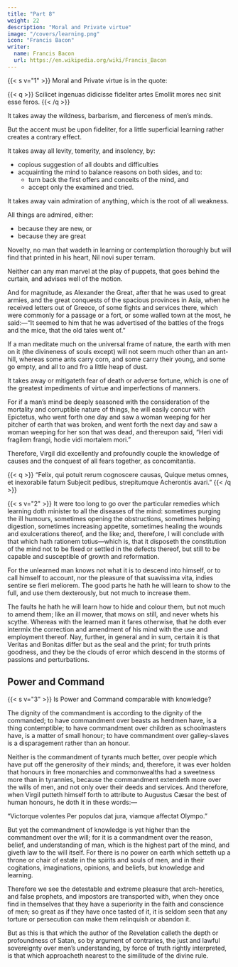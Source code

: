 ```yaml
---
title: "Part 8"
weight: 22
description: "Moral and Private virtue"
image: "/covers/learning.png"
icon: "Francis Bacon"
writer:
  name: Francis Bacon
  url: https://en.wikipedia.org/wiki/Francis_Bacon
---
```



{{< s v="1" >}} Moral and Private virtue is in the quote:


{{< q >}}
Scilicet ingenuas didicisse fideliter artes Emollit mores nec sinit esse feros.
{{< /q >}}

It takes away the wildness, barbarism, and fierceness of men’s minds. 

But the accent must be upon fideliter, for a little superficial learning rather creates a contrary effect.  

It takes away all levity, temerity, and insolency, by:
- copious suggestion of all doubts and difficulties
- acquainting the mind to balance reasons on both sides, and to:
  - turn back the first offers and conceits of the mind, and
  - accept only the examined and tried. 

It takes away vain admiration of anything, which is the root of all weakness.

All things are admired, either:
- because they are new, or
- because they are great

Novelty, no man that wadeth in learning or contemplation thoroughly but will find that printed in his heart, Nil novi super terram. 

Neither can any man marvel at the play of puppets, that goes behind the curtain, and advises well of the motion.

And for magnitude, as Alexander the Great, after that he was used to great armies, and the great conquests of the spacious provinces in Asia, when he received letters out of Greece, of some fights and services there, which were commonly for a passage or a fort, or some walled town at the most, he said:—“It seemed to him that he was advertised of the battles of the frogs and the mice, that the old tales went of.”  

If a man meditate much on the universal frame of nature, the earth with men on it (the divineness of souls except) will not seem much other than an ant-hill, whereas some ants carry corn, and some carry their young, and some go empty, and all to and fro a little heap of dust.  

It takes away or mitigateth fear of death or adverse fortune, which is one of the greatest impediments of virtue and imperfections of manners.  

For if a man’s mind be deeply seasoned with the consideration of the mortality and corruptible nature of things, he will easily concur with Epictetus, who went forth one day and saw a woman weeping for her pitcher of earth that was broken, and went forth the next day and saw a woman weeping for her son that was dead, and thereupon said, “Heri vidi fragilem frangi, hodie vidi mortalem mori.”  

Therefore, Virgil did excellently and profoundly couple the knowledge of causes and the conquest of all fears together, as concomitantia.

{{< q >}}
“Felix, qui potuit rerum cognoscere causas, Quique metus omnes, et inexorabile fatum Subjecit pedibus, strepitumque Acherontis avari.”
{{< /q >}}


{{< s v="2" >}} It were too long to go over the particular remedies which learning doth minister to all the diseases of the mind: sometimes purging the ill humours, sometimes opening the obstructions, sometimes helping digestion, sometimes increasing appetite, sometimes healing the wounds and exulcerations thereof, and the like; and, therefore, I will conclude with that which hath rationem totius—which is, that it disposeth the constitution of the mind not to be fixed or settled in the defects thereof, but still to be capable and susceptible of growth and reformation. 

For the unlearned man knows not what it is to descend into himself, or to call himself to account, nor the pleasure of that suavissima vita, indies sentire se fieri meliorem.  The good parts he hath he will learn to show to the full, and use them dexterously, but not much to increase them. 

The faults he hath he will learn how to hide and colour them, but not much to amend them; like an ill mower, that mows on still, and never whets his scythe.  Whereas with the learned man it fares otherwise, that he doth ever intermix the correction and amendment of his mind with the use and employment thereof.  Nay, further, in general and in sum, certain it is that Veritas and Bonitas differ but as the seal and the print; for truth prints goodness, and they be the clouds of error which descend in the storms of passions and perturbations.


## Power and Command

{{< s v="3" >}} Is Power and Command comparable with knowledge<!--  investeth and crowneth man’s nature -->?

The dignity of the commandment is according to the dignity of the commanded; to have commandment over beasts as herdmen have, is a thing contemptible; to have commandment over children as schoolmasters have, is a matter of small honour; to have commandment over galley-slaves is a disparagement rather than an honour.  

Neither is the commandment of tyrants much better, over people which have put off the generosity of their minds; and, therefore, it was ever holden that honours in free monarchies and commonwealths had a sweetness more than in tyrannies, because the commandment extendeth more over the wills of men, and not only over their deeds and services.  And therefore, when Virgil putteth himself forth to attribute to Augustus Cæsar the best of human honours, he doth it in these words:—

“Victorque volentes Per populos dat jura, viamque affectat Olympo.”

But yet the commandment of knowledge is yet higher than the commandment over the will; for it is a commandment over the reason, belief, and understanding of man, which is the highest part of the mind, and giveth law to the will itself.  For there is no power on earth which setteth up a throne or chair of estate in the spirits and souls of men, and in their cogitations, imaginations, opinions, and beliefs, but knowledge and learning.

Therefore we see the detestable and extreme pleasure that arch-heretics, and false prophets, and impostors are transported with, when they once find in themselves that they have a superiority in the faith and conscience of men; so great as if they have once tasted of it, it is seldom seen that any torture or persecution can make them relinquish or abandon it.  

But as this is that which the author of the Revelation calleth the depth or profoundness of Satan, so by argument of contraries, the just and lawful sovereignty over men’s understanding, by force of truth rightly interpreted, is that which approacheth nearest to the similitude of the divine rule.


